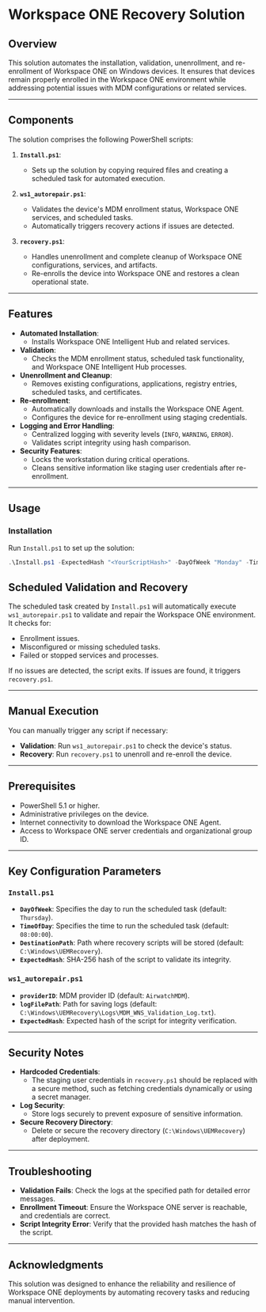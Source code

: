 # Workspace ONE Recovery Solution

## Overview
This solution automates the installation, validation, unenrollment, and re-enrollment of Workspace ONE on Windows devices. It ensures that devices remain properly enrolled in the Workspace ONE environment while addressing potential issues with MDM configurations or related services.

---

## Components
The solution comprises the following PowerShell scripts:

1. **`Install.ps1`**:
   - Sets up the solution by copying required files and creating a scheduled task for automated execution.

2. **`ws1_autorepair.ps1`**:
   - Validates the device's MDM enrollment status, Workspace ONE services, and scheduled tasks.
   - Automatically triggers recovery actions if issues are detected.

3. **`recovery.ps1`**:
   - Handles unenrollment and complete cleanup of Workspace ONE configurations, services, and artifacts.
   - Re-enrolls the device into Workspace ONE and restores a clean operational state.

---

## Features
- **Automated Installation**:
  - Installs Workspace ONE Intelligent Hub and related services.
- **Validation**:
  - Checks the MDM enrollment status, scheduled task functionality, and Workspace ONE Intelligent Hub processes.
- **Unenrollment and Cleanup**:
  - Removes existing configurations, applications, registry entries, scheduled tasks, and certificates.
- **Re-enrollment**:
  - Automatically downloads and installs the Workspace ONE Agent.
  - Configures the device for re-enrollment using staging credentials.
- **Logging and Error Handling**:
  - Centralized logging with severity levels (`INFO`, `WARNING`, `ERROR`).
  - Validates script integrity using hash comparison.
- **Security Features**:
  - Locks the workstation during critical operations.
  - Cleans sensitive information like staging user credentials after re-enrollment.

---

## Usage

### Installation
Run `Install.ps1` to set up the solution:
```powershell
.\Install.ps1 -ExpectedHash "<YourScriptHash>" -DayOfWeek "Monday" -TimeOfDay "14:00:00" -DestinationPath "C:\Path\To\Destination"
```

## Scheduled Validation and Recovery
The scheduled task created by `Install.ps1` will automatically execute `ws1_autorepair.ps1` to validate and repair the Workspace ONE environment. It checks for:
- Enrollment issues.
- Misconfigured or missing scheduled tasks.
- Failed or stopped services and processes.

If no issues are detected, the script exits. If issues are found, it triggers `recovery.ps1`.

---

## Manual Execution
You can manually trigger any script if necessary:
- **Validation**: Run `ws1_autorepair.ps1` to check the device's status.
- **Recovery**: Run `recovery.ps1` to unenroll and re-enroll the device.

---

## Prerequisites
- PowerShell 5.1 or higher.
- Administrative privileges on the device.
- Internet connectivity to download the Workspace ONE Agent.
- Access to Workspace ONE server credentials and organizational group ID.

---

## Key Configuration Parameters

### `Install.ps1`
- **`DayOfWeek`**: Specifies the day to run the scheduled task (default: `Thursday`).
- **`TimeOfDay`**: Specifies the time to run the scheduled task (default: `08:00:00`).
- **`DestinationPath`**: Path where recovery scripts will be stored (default: `C:\Windows\UEMRecovery`).
- **`ExpectedHash`**: SHA-256 hash of the script to validate its integrity.

### `ws1_autorepair.ps1`
- **`providerID`**: MDM provider ID (default: `AirwatchMDM`).
- **`logFilePath`**: Path for saving logs (default: `C:\Windows\UEMRecovery\Logs\MDM_WNS_Validation_Log.txt`).
- **`ExpectedHash`**: Expected hash of the script for integrity verification.

---

## Security Notes
- **Hardcoded Credentials**:
  - The staging user credentials in `recovery.ps1` should be replaced with a secure method, such as fetching credentials dynamically or using a secret manager.
- **Log Security**:
  - Store logs securely to prevent exposure of sensitive information.
- **Secure Recovery Directory**:
  - Delete or secure the recovery directory (`C:\Windows\UEMRecovery`) after deployment.

---

## Troubleshooting
- **Validation Fails**: Check the logs at the specified path for detailed error messages.
- **Enrollment Timeout**: Ensure the Workspace ONE server is reachable, and credentials are correct.
- **Script Integrity Error**: Verify that the provided hash matches the hash of the script.

---

## Acknowledgments
This solution was designed to enhance the reliability and resilience of Workspace ONE deployments by automating recovery tasks and reducing manual intervention.

